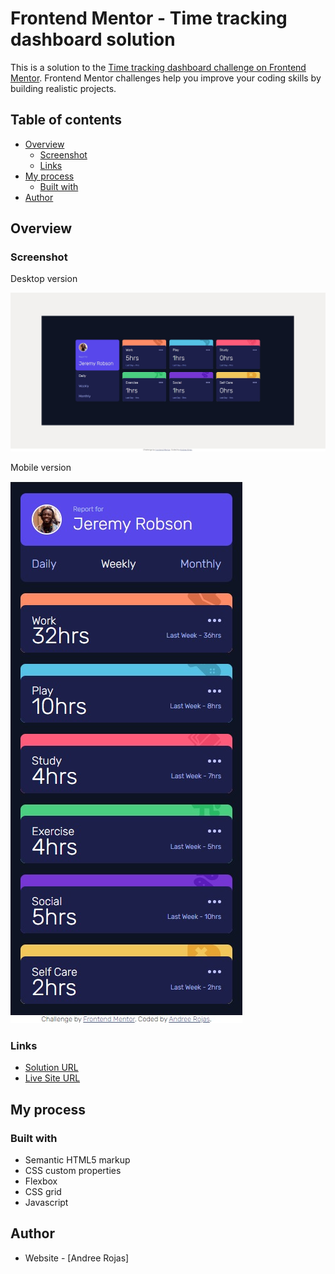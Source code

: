 # Frontend Mentor - Time tracking dashboard solution

This is a solution to the [Time tracking dashboard challenge on Frontend Mentor](https://www.frontendmentor.io/challenges/time-tracking-dashboard-UIQ7167Jw). Frontend Mentor challenges help you improve your coding skills by building realistic projects. 

## Table of contents

- [Overview](#overview)
  - [Screenshot](#screenshot)
  - [Links](#links)
- [My process](#my-process)
  - [Built with](#built-with)
- [Author](#author)

## Overview

### Screenshot

Desktop version

![](./desktop-version.jpg)

Mobile version

![](./mobile-version.jpg)

### Links

- [Solution URL](https://github.com/andreerojas/andreerojas-FrontEndMentor_Challenge_11.git)
- [Live Site URL](https://andreerojas.github.io/andreerojas-FrontEndMentor_Challenge_11/)


## My process
### Built with

- Semantic HTML5 markup
- CSS custom properties
- Flexbox
- CSS grid
- Javascript

## Author

- Website - [Andree Rojas]